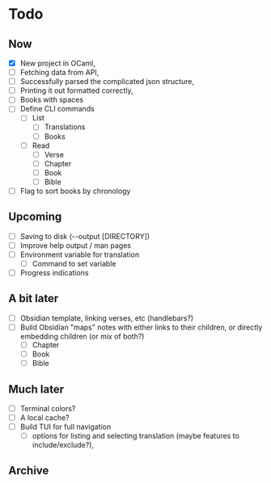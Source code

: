 # Todo

## Now

- [x] New project in OCaml,
- [ ] Fetching data from API,
- [ ] Successfully parsed the complicated json structure,
- [ ] Printing it out formatted correctly,
- [ ] Books with spaces
- [ ] Define CLI commands
  - [ ] List
    - [ ] Translations
    - [ ] Books
  - [ ] Read
    - [ ] Verse
    - [ ] Chapter
    - [ ] Book
    - [ ] Bible
- [ ] Flag to sort books by chronology

## Upcoming

- [ ] Saving to disk (--output [DIRECTORY])
- [ ] Improve help output / man pages
- [ ] Environment variable for translation
  - [ ] Command to set variable
- [ ] Progress indications

## A bit later

- [ ] Obsidian template, linking verses, etc (handlebars?)
- [ ] Build Obsidian "maps"
    notes with either links to their children,
    or directly embedding children (or mix of both?)
  - [ ] Chapter
  - [ ] Book
  - [ ] Bible

## Much later

- [ ] Terminal colors?
- [ ] A local cache?
- [ ] Build TUI for full navigation
  - [ ] options for listing and selecting translation (maybe features to include/exclude?),

## Archive
